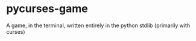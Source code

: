 # pycurses-game
A game, in the terminal, written entirely in the python stdlib (primarily with curses)
